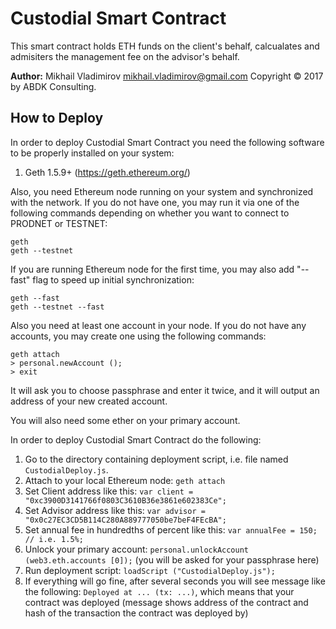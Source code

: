 # Custodial Smart Contract #

This smart contract holds ETH funds on the client's behalf, calcualates and
admisiters the management fee on the advisor's behalf. 

**Author:** Mikhail Vladimirov <mikhail.vladimirov@gmail.com>
Copyright © 2017 by ABDK Consulting.

## How to Deploy ##

In order to deploy Custodial Smart Contract you need the following software to
be properly installed on your system:

1. Geth 1.5.9+ (https://geth.ethereum.org/)

Also, you need Ethereum node running on your system and synchronized with the
network.  If you do not have one, you may run it via one of the following
commands depending on whether you want to connect to PRODNET or TESTNET:

    geth
    geth --testnet

If you are running Ethereum node for the first time, you may also add "--fast"
flag to speed up initial synchronization:

    geth --fast
    geth --testnet --fast

Also you need at least one account in your node.  If you do not have any
accounts, you may create one using the following commands:

    geth attach
    > personal.newAccount ();
    > exit

It will ask you to choose passphrase and enter it twice, and it will output an
address of your new created account.

You will also need some ether on your primary account.

In order to deploy Custodial Smart Contract do the following:

1. Go to the directory containing deployment script, i.e. file named
   `CustodialDeploy.js`.
2. Attach to your local Ethereum node: `geth attach`
3. Set Client address like this: `var client = "0xc3900D3141766f0803C3610B36e3861e602383Ce";`
4. Set Advisor address like this: `var advisor = "0x0c27EC3CD5B114C280A889777050be7beF4FEcBA";`
5. Set annual fee in hundredths of percent like this: `var annualFee = 150; // i.e. 1.5%;`
6. Unlock your primary account:
   `personal.unlockAccount (web3.eth.accounts [0]);` (you will be
   asked for your passphrase here)
7. Run deployment script: `loadScript ("CustodialDeploy.js");`
8. If everything will go fine, after several seconds you will see message like
   the following: `Deployed at ... (tx: ...)`,
   which means that your contract was deployed (message shows address of the
   contract and hash of the transaction the contract was deployed by)
